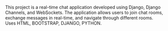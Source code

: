 This project is a real-time chat application developed using Django, Django Channels, and WebSockets. The application allows users to join chat rooms, exchange messages in real-time, and navigate through different rooms. Uses HTML, BOOTSTRAP, DJANGO, PYTHON.
